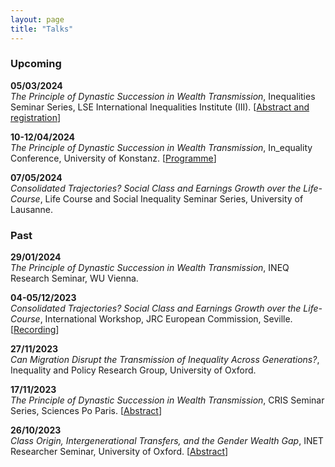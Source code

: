 ```yaml
---
layout: page
title: "Talks"
---
```


### Upcoming

**05/03/2024** <br>
*The Principle of Dynastic Succession in Wealth Transmission*, Inequalities Seminar Series, LSE International Inequalities Institute (III). [[Abstract and registration](https://www.lse.ac.uk/International-Inequalities/events/Inequalities-Seminar-Series)] <br>


**10-12/04/2024** <br>
*The Principle of Dynastic Succession in Wealth Transmission*, In_equality Conference, University of Konstanz. [[Programme](https://inequality-conference.de/)] <br>

**07/05/2024** <br>
*Consolidated Trajectories? Social Class and Earnings Growth over the Life-Course*, Life Course and Social Inequality Seminar Series, University of Lausanne. <br>


### Past

**29/01/2024** <br>
*The Principle of Dynastic Succession in Wealth Transmission*, INEQ Research Seminar, WU Vienna. <br>

**04-05/12/2023** <br>
*Consolidated Trajectories? Social Class and Earnings Growth over the Life-Course*, International Workshop, JRC European Commission, Seville. [[Recording](https://joint-research-centre.ec.europa.eu/digclass/digclass-international-workshop-social-class-analysis-digital-age-new-approaches-and-perspectives-2023-12-04_en)] <br>

**27/11/2023** <br>
*Can Migration Disrupt the Transmission of Inequality Across Generations?*, Inequality and Policy Research Group, University of Oxford. <br>

**17/11/2023** <br>
*The Principle of Dynastic Succession in Wealth Transmission*, CRIS Seminar Series, Sciences Po Paris. [[Abstract](https://www.sciencespo.fr/osc/fr/content/principle-dynastic-succession-wealth-transmission.html)] <br>

**26/10/2023** <br>
*Class Origin, Intergenerational Transfers, and the Gender Wealth Gap*, INET Researcher Seminar, University of Oxford. [[Abstract](https://www.inet.ox.ac.uk/events/class-origin-intergenerational-transfers-and-the-gender-wealth-gap/)] <br>
